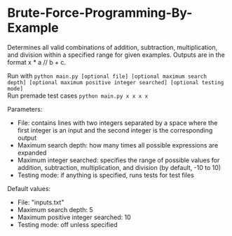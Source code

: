 # Brute-Force-Programming-By-Example

Determines all valid combinations of addition, subtraction, multiplication, and division within a specified range for given examples. Outputs are in the format x * a // b + c.  

Run with `python main.py [optional file] [optional maximum search depth] [optional maximum positive integer searched] [optional testing mode]`  
Run premade test cases `python main.py x x x x`  

Parameters:
- File: contains lines with two integers separated by a space where the first integer is an input and the second integer is the corresponding output  
- Maximum search depth: how many times all possible expressions are expanded
- Maximum integer searched: specifies the range of possible values for addition, subtraction, multiplication, and division (by default, -10 to 10)  
- Testing mode: if anything is specified, runs tests for test files  

Default values:
- File: "inputs.txt"  
- Maximum search depth: 5
- Maximum positive integer searched: 10  
- Testing mode: off unless specified  
